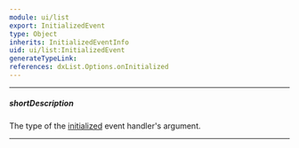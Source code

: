 ```yaml
---
module: ui/list
export: InitializedEvent
type: Object
inherits: InitializedEventInfo
uid: ui/list:InitializedEvent
generateTypeLink: 
references: dxList.Options.onInitialized
---
```

---
##### shortDescription
The type of the [initialized]({basewidgetpath}/Events/#initialized) event handler's argument.

---
<!-- Description goes here -->